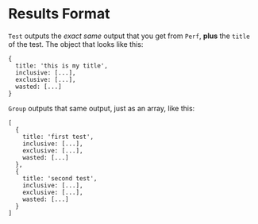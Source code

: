 # Results Format

`Test` outputs the _exact same_ output that you get
from `Perf`, **plus** the `title` of the test.
The object that looks like this:

```
{
  title: 'this is my title',
  inclusive: [...],
  exclusive: [...],
  wasted: [...]
}
```

`Group` outputs that same output, just as an array, like this:

```
[
  {
    title: 'first test',
    inclusive: [...],
    exclusive: [...],
    wasted: [...]
  },
  {
    title: 'second test',
    inclusive: [...],
    exclusive: [...],
    wasted: [...]
  }
]
```
